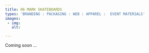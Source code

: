 ```yaml
---
title: 06 MARK SKATEBOARDS
types: 'BRANDING : PACKAGING : WEB : APPAREL :  EVENT MATERIALS'
images:
 - img:
   alt:

---
```


Coming soon ...
